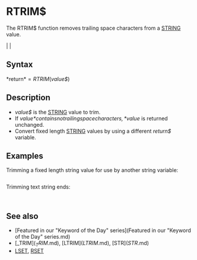 # RTRIM$

The RTRIM$ function removes trailing space characters from a [STRING](STRING.md) value.

  

|  |

## Syntax

*return$* = RTRIM$(*value$*)
  

## Description

* *value$* is the [STRING](STRING.md) value to trim.
* If *value$* contains no trailing space characters, *value$* is returned unchanged.
* Convert fixed length [STRING](STRING.md) values by using a different *return$* variable.

  

## Examples

Trimming a fixed length string value for use by another string variable:

``` name$ = RTRIM$(contact.name) ' trims spaces from end of fixed length [TYPE](TYPE.md) value.  
```

Trimming text string ends:

``` [PRINT](PRINT.md) RTRIM$("some text") + "." [PRINT](PRINT.md) RTRIM$("some text   ") + "." [PRINT](PRINT.md) RTRIM$("Tommy    ")  
```

``` some text. some text. Tommy  
```

  

## See also

* [Featured in our "Keyword of the Day" series](Featured in our "Keyword of the Day" series.md)
* [_TRIM$](_TRIM$.md), [LTRIM$](LTRIM$.md), [STR$](STR$.md)
* [LSET](LSET.md), [RSET](RSET.md)

  
